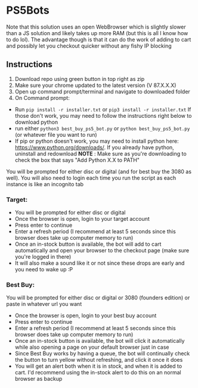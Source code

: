 # PS5Bots

Note that this solution uses an open WebBrowser which is slightly slower than a JS solution and likely takes up more RAM (but this is all I know how to do lol). The advantage though is that it can do the work of adding to cart and possibly let you checkout quicker without any fishy IP blocking

## Instructions

1. Download repo using green button in top right as zip
2. Make sure your chrome updated to the latest version (V 87.X.X.X)
2. Open up command prompt/terminal and navigate to downloaded folder
3. On Command prompt:

* Run `pip install -r installer.txt` or `pip3 install -r installer.txt` If those don't work, you may need to follow the instructions right below to download python
* run either `python3 best_buy_ps5_bot.py` or `python best_buy_ps5_bot.py` (or whatever file you want to run)
* If pip or python doesn't work, you may need to install python here: https://www.python.org/downloads/. If you already have python, uninstall and redownload **NOTE** : Make sure as you're downloading to check the box that says "Add Python X.X to PATH"

You will be prompted for either disc or digital (and for best buy the 3080 as well). You will also need to login each time you run the script as each instance is like an incognito tab

### Target:

* You will be prompted for either disc or digital
* Once the browser is open, login to your target account
* Press enter to continue
* Enter a refresh period (I recommend at least 5 seconds since this browser does take up computer memory to run)
* Once an in-stock button is available, the bot will add to cart automatically and open your browser to the checkout page (make sure you're logged in there)
* It will also make a sound like it or not since these drops are early and you need to wake up :P

### Best Buy:
 You will be prompted for either disc or digital or 3080 (founders edition) or paste in whatever url you want
* Once the browser is open, login to your best buy account
* Press enter to continue
* Enter a refresh period (I recommend at least 5 seconds since this browser does take up computer memory to run)
* Once an in-stock button is available, the bot will click it automatically while also opening a page on your default browser just in case
* Since Best Buy works by having a queue, the bot will continually check the button to turn yellow without refreshing, and click it once it does
* You will get an alert both when it is in stock, and when it is added to cart. I'd recommend using the in-stock alert to do this on an normal browser as backup


